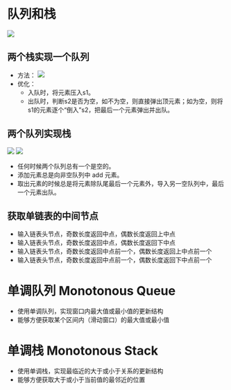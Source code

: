 # 队列和栈

![](../../../../../../resources/image/algoruthm/Stack&Queue.png)

## 两个栈实现一个队列

- 方法：
  ![](../../../../../../resources/image/algoruthm/TwoStackAsQueue.png)
- 优化：
    - 入队时，将元素压入s1。
    - 出队时，判断s2是否为空，如不为空，则直接弹出顶元素；如为空，则将s1的元素逐个“倒入”s2，把最后一个元素弹出并出队。

## 两个队列实现栈

![](../../../../../../resources/image/algoruthm/TwoQueueAsStack1.jpeg)
![](../../../../../../resources/image/algoruthm/TwoQueueAsStack2.jpeg)

- 任何时候两个队列总有一个是空的。
- 添加元素总是向非空队列中 add 元素。
- 取出元素的时候总是将元素除队尾最后一个元素外，导入另一空队列中，最后一个元素出队。

## 获取单链表的中间节点

- 输入链表头节点，奇数长度返回中点，偶数长度返回上中点
- 输入链表头节点，奇数长度返回中点，偶数长度返回下中点
- 输入链表头节点，奇数长度返回中点前一个，偶数长度返回上中点前一个
- 输入链表头节点，奇数长度返回中点前一个，偶数长度返回下中点前一个

# 单调队列 Monotonous Queue

- 使用单调队列，实现窗口内最大值或最小值的更新结构
- 能够方便获取某个区间内（滑动窗口）的最大值或最小值

# 单调栈 Monotonous Stack

- 使用单调栈，实现最临近的大于或小于关系的更新结构
- 能够方便获取大于或小于当前值的最邻近的位置

